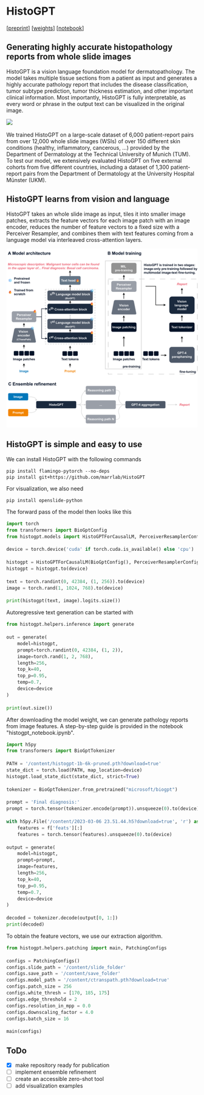 # HistoGPT

[[preprint]()] [[weights](https://huggingface.co/marr-peng-lab/histogpt)]  [[notebook](https://github.com/marrlab/HistoGPT/blob/main/histogpt_notebook.ipynb)]

## Generating highly accurate histopathology reports from whole slide images

HistoGPT is a vision language foundation model for dermatopathology. The model takes multiple tissue sections from a patient as input and generates a highly accurate pathology report that includes the disease classification, tumor subtype prediction, tumor thickness estimation, and other important clinical information. Most importantly, HistoGPT is fully interpretable, as every word or phrase in the output text can be visualized in the original image.

<img src="github/figure-1.png" width="800"/>

We trained HistoGPT on a large-scale dataset of 6,000 patient-report pairs from over 12,000 whole slide images (WSIs) of over 150 different skin conditions (healthy, inflammatory, cancerous, ...) provided by the Department of Dermatology at the Technical University of Munich (TUM). To test our model, we extensively evaluated HistoGPT on five external cohorts from five different countries, including a dataset of 1,300 patient-report pairs from the Department of Dermatology at the University Hospital Münster (UKM).

## HistoGPT learns from vision and language
HistoGPT takes an whole slide image as input, tiles it into smaller image patches, extracts the feature vectors for each image patch with an image encoder, reduces the number of feature vectors to a fixed size with a Perceiver Resampler, and combines them with text features coming from a language model via interleaved cross-attention layers.

<img src="github/figure-2.png" width="790"/>

## HistoGPT is simple and easy to use

We can install HistoGPT with the following commands
```
pip install flamingo-pytorch --no-deps
pip install git+https://github.com/marrlab/HistoGPT
```

For visualization, we also need
```
pip install openslide-python
```

The forward pass of the model then looks like this
```python
import torch
from transformers import BioGptConfig
from histogpt.models import HistoGPTForCausalLM, PerceiverResamplerConfig

device = torch.device('cuda' if torch.cuda.is_available() else 'cpu')

histogpt = HistoGPTForCausalLM(BioGptConfig(), PerceiverResamplerConfig())
histogpt = histogpt.to(device)

text = torch.randint(0, 42384, (1, 256)).to(device)
image = torch.rand(1, 1024, 768).to(device)

print(histogpt(text, image).logits.size())
```

Autoregressive text generation can be started with
```python
from histogpt.helpers.inference import generate

out = generate(
    model=histogpt,
    prompt=torch.randint(0, 42384, (1, 2)),
    image=torch.rand(1, 2, 768),
    length=256,
    top_k=40,
    top_p=0.95,
    temp=0.7,
    device=device
)

print(out.size())
```

After downloading the model weight, we can generate pathology reports from image features. A step-by-step guide is provided in the notebook "histogpt_notebook.ipynb".
```python
import h5py
from transformers import BioGptTokenizer

PATH = '/content/histogpt-1b-6k-pruned.pth?download=true'
state_dict = torch.load(PATH, map_location=device)
histogpt.load_state_dict(state_dict, strict=True)

tokenizer = BioGptTokenizer.from_pretrained("microsoft/biogpt")

prompt = 'Final diagnosis:'
prompt = torch.tensor(tokenizer.encode(prompt)).unsqueeze(0).to(device)

with h5py.File('/content/2023-03-06 23.51.44.h5?download=true', 'r') as f:
    features = f['feats'][:]
    features = torch.tensor(features).unsqueeze(0).to(device)

output = generate(
    model=histogpt,
    prompt=prompt,
    image=features,
    length=256,
    top_k=40,
    top_p=0.95,
    temp=0.7,
    device=device
)

decoded = tokenizer.decode(output[0, 1:])
print(decoded)
```

To obtain the feature vectors, we use our extraction algorithm.
``` python
from histogpt.helpers.patching import main, PatchingConfigs

configs = PatchingConfigs()
configs.slide_path = '/content/slide_folder'
configs.save_path = '/content/save_folder'
configs.model_path = '/content/ctranspath.pth?download=true'
configs.patch_size = 256
configs.white_thresh = [170, 185, 175]
configs.edge_threshold = 2
configs.resolution_in_mpp = 0.0
configs.downscaling_factor = 4.0
configs.batch_size = 16

main(configs)
```

## ToDo
- [x] make repository ready for publication
- [ ] implement ensemble refinement
- [ ] create an accessible zero-shot tool
- [ ] add visualization examples
